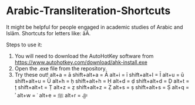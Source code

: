 # Arabic-Transliteration-Shortcuts
It might be helpful for people engaged in academic studies of Arabic and Islām. Shortcuts for letters like: āĀ.

Steps to use it:
1. You will need to download the AutoHotKey software from https://www.autohotkey.com/download/ahk-install.exe
2. Open the .exe file from the repository.
3. Try these out!
alt+a = ā
shift+alt+a = Ā
alt+i = ī
shift+alt+I = Ī
alt+u = ū
shift+alt+u = Ū
alt+h = ḥ
shift+alt+h = Ḥ
alt+d = ḍ
shift+alt+d = Ḍ
alt+t = ṭ
shift+alt+t = Ṭ
alt+z = ẓ
shift+alt+z = Ẓ
alt+s = ṣ
shift+alt+s = Ṣ
alt+q = ʾ
alt+w = ʿ
alt+e = ﷺ
alt+r = ﷻ
